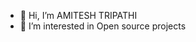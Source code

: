 - 👋 Hi, I’m AMITESH TRIPATHI
- 👀 I’m interested in Open source projects


<!---
typhoon-30042004/typhoon-30042004 is a ✨ special ✨ repository because its `README.md` (this file) appears on your GitHub profile.
You can click the Preview link to take a look at your changes.
--->
